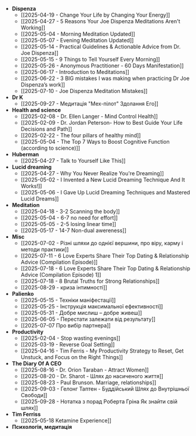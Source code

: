 - **Dispenza**
	- [[2025-04-19 - Change Your Life by Changing Your Energy]]
	- [[2025-04-27 - 5 Reasons Your Joe Dispenza Meditations Aren't Working]]
	- [[2025-05-04 - Morning Meditation Updated]]
	- [[2025-05-07 - Evening Meditation Updated]]
	- [[2025-05-14 - Practical Guidelines & Actionable Advice from Dr. Joe Dispenza]]
	- [[2025-05-15 - 9 Things to Tell Yourself Every Morning]]
	- [[2025-05-26 - Anonymous Practitioner - 60 Days Manifestation]]
	- [[2025-06-17 - Introduction to Meditations]]
	- [[2025-06-22 - 3 BIG mistakes I was making when practicing Dr Joe Dispenza’s work]]
	- [[2025-07-10 - Joe Dispenza Meditation Mistakes]]
- **Dr K**
	- [[2025-09-27 - Медитація "Мех-пілот" Здолання Его]]
- **Health and science**
	- [[2025-02-08 - Dr. Ellen Langer - Mind Control Health]]
	- [[2025-02-09 - Dr. Jordan Peterson-  How to Best Guide Your Life Decisions and Path]]
	- [[2025-02-22 - The four pillars of healthy mind]]
	- [[2025-05-04 - The Top 7 Ways to Boost Cognitive Function (according to science)]]
- **Huberman**
	- [[2025-04-27 - Talk to Yourself Like This]]
- **Lucid dreaming**
	- [[2025-04-27 - Why You Never Realize You're Dreaming]]
	- [[2025-05-02 - I Invented a New Lucid Dreaming Technique And It Works!]]
	- [[2025-05-06 - I Gave Up Lucid Dreaming Techniques and Mastered Lucid Dreams]]
- **Meditation**
	- [[2025-04-18 - 3-2 Scanning the body]]
	- [[2025-05-04 - 6-7 no need for effort]]
	- [[2025-05-05 - 2-5 losing linear time]]
	- [[2025-05-17 - 14-7 Non-dual awereness]]
- **Misc**
	- [[2025-07-02 - Різні шляхи до однієї вершини, про віру, карму і методи практики]]
	- [[2025-07-11 - 6 Love Experts Share Their Top Dating & Relationship Advice (Compilation Episode)]]
	- [[2025-07-18 - 6 Love Experts Share Their Top Dating & Relationship Advice (Compilation Episode) 1]]
	- [[2025-07-18 - 8 Brutal Truths for Strong Relationships]]
	- [[2025-08-29 - криза інтимності]]
- **Palienko**
	- [[2025-05-15 - Техніки маніфестації]]
	- [[2025-05-25 - Інструкція максимальної ефективності]]
	- [[2025-05-31 - Добре мислиш – добре живеш]]
	- [[2025-06-05 - Перестати залежати від результату]]
	- [[2025-07-07 Про вибір партнера]]
- **Productivity**
	- [[2025-02-04 - Stop wasting evenings]]
	- [[2025-03-19 - Reverse Goal Setting]]
	- [[2025-04-16 - Tim Ferris - My Productivity Strategy to Reset, Get Unstuck, and Focus on the Right Things]]
- **The Diary Of A CEO**
	- [[2025-08-16 - Dr. Orion Taraban - Attract Women]]
	- [[2025-08-20 - Dr. Sharot - Шлях до насиченого життя]]
	- [[2025-08-23 - Paul Brunson. Marriage, relationships]]
	- [[2025-09-03 - Гелонг Таптен - Буддійський Шлях до Внутрішньої Свободи]]
	- [[2025-09-28 - Нотатка з порад Роберта Гріна Як знайти свій шлях]]
- **Tim Ferriss**
	- [[2025-05-18 Ketamine Experience]]
- **Психологія, медитація**
